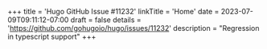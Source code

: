 +++
title = 'Hugo GitHub Issue #11232'
linkTitle = 'Home'
date = 2023-07-09T09:11:12-07:00
draft = false
details = 'https://github.com/gohugoio/hugo/issues/11232'
description = "Regression in typescript support"
+++
